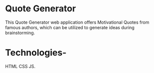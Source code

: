 # Quote Generator

This Quote Generator web application offers Motivational Quotes from famous authors, which can be utilized to generate ideas during brainstorming.

# Technologies-
HTML
CSS
JS.

